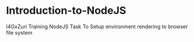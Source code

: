 # Introduction-to-NodeJS
I4GxZuri Training NodeJS Task To Setup environment rendering to browser file system
